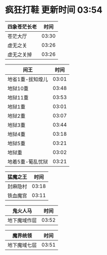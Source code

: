 # 疯狂打鞋 更新时间 03:54

| 四象苍茫长老   | 时间    |
|--------|-------|
| 苍茫大厅 | 03:30 |
| 虚无之关 | 03:26 |
| 虚无之关掉 | 03:26 |

| 间王   | 时间    |
|--------|-------|
| 地省1重-拔知煌儿 | 03:01 |
| 地狱10重 | 03:48 |
| 地狱11重 | 03:53 |
| 地狱1重 | 03:01 |
| 地狱2重 | 03:07 |
| 地狱3重 | 03:44 |
| 地狱4重 | 03:18 |
| 地狱5重 | 03:21 |
| 地狱重 | 03:02 |
| 地着5重-葡乱忧狱 | 03:21 |

| 猛魔之王   | 时间    |
|--------|-------|
| 封麻隐村 | 03:18 |
| 铁血魔宫 | 03:11 |

| 鬼火人马   | 时间    |
|--------|-------|
| 地下魔域作层 | 03:52 |

| 魔界统领   | 时间    |
|--------|-------|
| 地下魔域七层 | 03:51 |